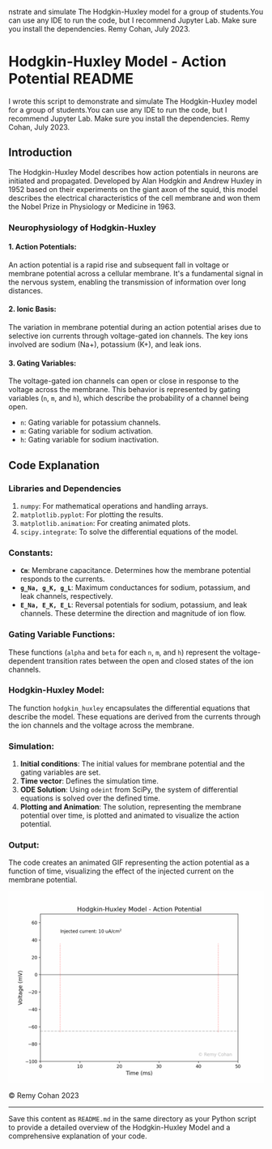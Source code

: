 nstrate and simulate The Hodgkin-Huxley model for a group of students.You can use any IDE to run the code, but I recommend Jupyter Lab. Make sure you install the dependencies. Remy Cohan, July 2023.

# Hodgkin-Huxley Model - Action Potential README
I wrote this script to demonstrate and simulate The Hodgkin-Huxley model for a group of students.You can use any IDE to run the code, but I recommend Jupyter Lab. Make sure you install the dependencies. Remy Cohan, July 2023.

## Introduction
The Hodgkin-Huxley Model describes how action potentials in neurons are initiated and propagated. Developed by Alan Hodgkin and Andrew Huxley in 1952 based on their experiments on the giant axon of the squid, this model describes the electrical characteristics of the cell membrane and won them the Nobel Prize in Physiology or Medicine in 1963.

### Neurophysiology of Hodgkin-Huxley

#### 1. **Action Potentials**:
An action potential is a rapid rise and subsequent fall in voltage or membrane potential across a cellular membrane. It's a fundamental signal in the nervous system, enabling the transmission of information over long distances.

#### 2. **Ionic Basis**:
The variation in membrane potential during an action potential arises due to selective ion currents through voltage-gated ion channels. The key ions involved are sodium (Na+), potassium (K+), and leak ions.

#### 3. **Gating Variables**:
The voltage-gated ion channels can open or close in response to the voltage across the membrane. This behavior is represented by gating variables (`n`, `m`, and `h`), which describe the probability of a channel being open.

- `n`: Gating variable for potassium channels.
- `m`: Gating variable for sodium activation.
- `h`: Gating variable for sodium inactivation.

## Code Explanation

### Libraries and Dependencies

1. `numpy`: For mathematical operations and handling arrays.
2. `matplotlib.pyplot`: For plotting the results.
3. `matplotlib.animation`: For creating animated plots.
4. `scipy.integrate`: To solve the differential equations of the model.

### Constants:

- **`Cm`**: Membrane capacitance. Determines how the membrane potential responds to the currents.
- **`g_Na, g_K, g_L`**: Maximum conductances for sodium, potassium, and leak channels, respectively.
- **`E_Na, E_K, E_L`**: Reversal potentials for sodium, potassium, and leak channels. These determine the direction and magnitude of ion flow.

### Gating Variable Functions:

These functions (`alpha` and `beta` for each `n`, `m`, and `h`) represent the voltage-dependent transition rates between the open and closed states of the ion channels.

### Hodgkin-Huxley Model:

The function `hodgkin_huxley` encapsulates the differential equations that describe the model. These equations are derived from the currents through the ion channels and the voltage across the membrane.

### Simulation:

1. **Initial conditions**: The initial values for membrane potential and the gating variables are set.
2. **Time vector**: Defines the simulation time.
3. **ODE Solution**: Using `odeint` from SciPy, the system of differential equations is solved over the defined time.
4. **Plotting and Animation**: The solution, representing the membrane potential over time, is plotted and animated to visualize the action potential.

### Output:

The code creates an animated GIF representing the action potential as a function of time, visualizing the effect of the injected current on the membrane potential.

![The Hodgkin-Huxley Model Simulation by Remy Cohan](hodgkin_huxley_sim_RemyCohan.gif)



© Remy Cohan 2023

---

Save this content as `README.md` in the same directory as your Python script to provide a detailed overview of the Hodgkin-Huxley Model and a comprehensive explanation of your code.
